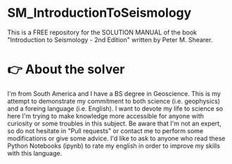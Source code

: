 # SM_IntroductionToSeismology
This is a FREE repository for the SOLUTION MANUAL of the book "Introduction to Seismology - 2nd Edition" written by Peter M. Shearer. 

# 👉 About the solver
I'm from South America and I have a BS degree in Geoscience. This is my attempt to demonstrate my commitment to both science (i.e. geophysics) and a foreing language (i.e. English). 
I want to devote my life to science so here I'm trying to make knowledge more accessible for anyone with curiosity or some troubles in this subject. 
Be aware that I'm not an expert, so do not hesitate in "Pull requests" or contact  me to perform some modifications or give some advice.
I'd like to ask to anyone who read these Python Notebooks (ipynb) to rate my english in order to improve my skills with this language. 



